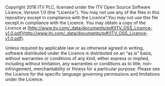 Copyright 2016 ITV PLC, licensed under the ITV Open Source Software Licence, Version 1.0 (the “Licence"). You may not use any of the files in this repository except in compliance with the Licence”.You may not use this file except in compliance with the Licence. You may obtain a copy of the Licence at [http://www.itv.com/_data/documents/pdf/ITV_OSS_Licence-v1.0.pdf](http://www.itv.com/_data/documents/pdf/ITV_OSS_Licence-v1.0.pdf).

Unless required by applicable law or as otherwise agreed in writing, software distributed under the Licence is distributed on an “as is” basis, without warranties or conditions of any kind, either express or implied, including without limitation, any warranties or conditions as to title, non-infringement, merchantability or fitness for a particular purpose. Please see the Licence for the specific language governing permissions and limitations under the Licence.
